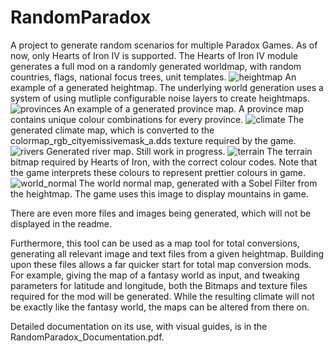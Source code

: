# RandomParadox
A project to generate random scenarios for multiple Paradox Games.
As of now, only Hearts of Iron IV is supported.
The Hearts of Iron IV module generates a full mod on a randomly generated worldmap, with random countries, flags, national focus trees, unit templates.
![heightmap](https://github.com/pkramp/RandomParadox/blob/main/images/heightmap.jpg?raw=true)
An example of a generated heightmap. The underlying world generation uses a system of using mutliple configurable noise layers to create heightmaps.
![provinces](https://github.com/pkramp/RandomParadox/blob/main/images/provinces.jpg?raw=true)
An example of a generated province map. A province map contains unique colour combinations for every province.
![climate](https://github.com/pkramp/RandomParadox/blob/main/images/climate.jpg?raw=true)
The generated climate map, which is converted to the colormap_rgb_cityemissivemask_a.dds texture required by the game.
![rivers](https://github.com/pkramp/RandomParadox/blob/main/images/rivers.jpg?raw=true)
Generated river map. Still work in progress.
![terrain](https://github.com/pkramp/RandomParadox/blob/main/images/terrain.jpg?raw=true)
The terrain bitmap required by Hearts of Iron, with the correct colour codes. Note that the game interprets these colours to represent prettier colours in game.
![world_normal](https://github.com/pkramp/RandomParadox/blob/main/images/world_normal.jpg?raw=true)
The world normal map, generated with a Sobel Filter from the heightmap. The game uses this image to display mountains in game.

There are even more files and images being generated, which will not be displayed in the readme.

Furthermore, this tool can be used as a map tool for total conversions, generating all relevant image and text files from a given heightmap. Building upon these files allows a far quicker start for total map conversion mods.
For example, giving the map of a fantasy world as input, and tweaking parameters for latitude and longitude, both the Bitmaps and texture files required for the mod will be generated.
While the resulting climate will not be exactly like the fantasy world, the maps can be altered from there on.

Detailed documentation on its use, with visual guides, is in the RandomParadox_Documentation.pdf.
